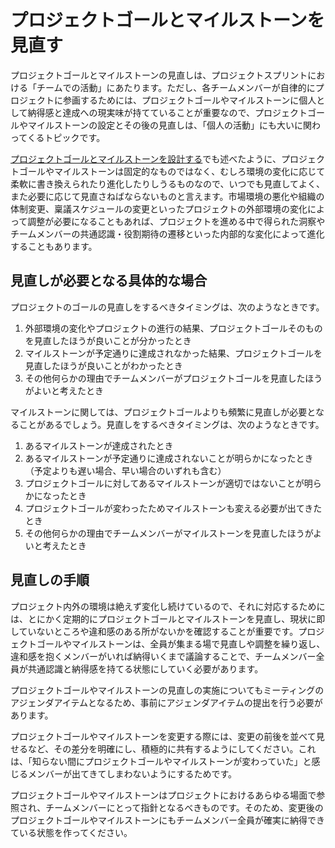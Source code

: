 # プロジェクトゴールとマイルストーンを見直す

プロジェクトゴールとマイルストーンの見直しは、プロジェクトスプリントにおける「チームでの活動」にあたります。ただし、各チームメンバーが自律的にプロジェクトに参画するためには、プロジェクトゴールやマイルストーンに個人として納得感と達成への現実味が持てていることが重要なので、プロジェクトゴールやマイルストーンの設定とその後の見直しは、「個人の活動」にも大いに関わってくるトピックです。

[プロジェクトゴールとマイルストーンを設計する](section2-1.md)でも述べたように、プロジェクトゴールやマイルストーンは固定的なものではなく、むしろ環境の変化に応じて柔軟に書き換えられたり進化したりしうるものなので、いつでも見直してよく、また必要に応じて見直さねばならないものと言えます。市場環境の悪化や組織の体制変更、稟議スケジュールの変更といったプロジェクトの外部環境の変化によって調整が必要になることもあれば、プロジェクトを進める中で得られた洞察やチームメンバーの共通認識・役割期待の遷移といった内部的な変化によって進化することもあります。

## **見直しが必要となる具体的な場合**

プロジェクトのゴールの見直しをするべきタイミングは、次のようなときです。

1. 外部環境の変化やプロジェクトの進行の結果、プロジェクトゴールそのものを見直したほうが良いことが分かったとき
2. マイルストーンが予定通りに達成されなかった結果、プロジェクトゴールを見直したほうが良いことがわかったとき
3. その他何らかの理由でチームメンバーがプロジェクトゴールを見直したほうがよいと考えたとき

マイルストーンに関しては、プロジェクトゴールよりも頻繁に見直しが必要となることがあるでしょう。見直しをするべきタイミングは、次のようなときです。

1. あるマイルストーンが達成されたとき
2. あるマイルストーンが予定通りに達成されないことが明らかになったとき（予定よりも遅い場合、早い場合のいずれも含む）
3. プロジェクトゴールに対してあるマイルストーンが適切ではないことが明らかになったとき
4. プロジェクトゴールが変わったためマイルストーンも変える必要が出てきたとき
5. その他何らかの理由でチームメンバーがマイルストーンを見直したほうがよいと考えたとき

## **見直しの手順**

プロジェクト内外の環境は絶えず変化し続けているので、それに対応するためには、とにかく定期的にプロジェクトゴールとマイルストーンを見直し、現状に即していないところや違和感のある所がないかを確認することが重要です。プロジェクトゴールやマイルストーンは、全員が集まる場で見直しや調整を繰り返し、違和感を抱くメンバーがいれば納得いくまで議論することで、チームメンバー全員が共通認識と納得感を持てる状態にしていく必要があります。

プロジェクトゴールやマイルストーンの見直しの実施についてもミーティングのアジェンダアイテムとなるため、事前にアジェンダアイテムの提出を行う必要があります。

プロジェクトゴールやマイルストーンを変更する際には、変更の前後を並べて見せるなど、その差分を明確にし、積極的に共有するようにしてください。これは、「知らない間にプロジェクトゴールやマイルストーンが変わっていた」と感じるメンバーが出てきてしまわないようにするためです。

プロジェクトゴールやマイルストーンはプロジェクトにおけるあらゆる場面で参照され、チームメンバーにとって指針となるべきものです。そのため、変更後のプロジェクトゴールやマイルストーンにもチームメンバー全員が確実に納得できている状態を作ってください。
